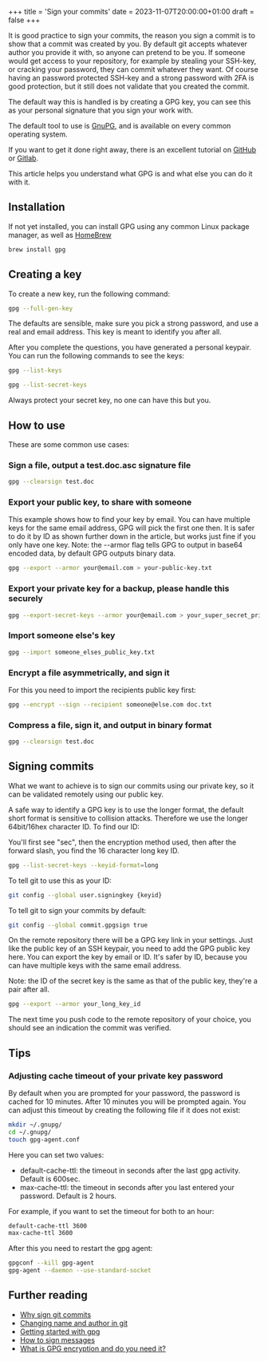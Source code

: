 +++
title = 'Sign your commits'
date = 2023-11-07T20:00:00+01:00
draft = false
+++

It is good practice to sign your commits, the reason you sign a commit is to show that a commit was created by you.
By default git accepts whatever author you provide it with, so anyone can pretend to be you.
If someone would get access to your repository, for example by stealing your SSH-key, or cracking your password, they can commit whatever they want.
Of course having an password protected SSH-key and a strong password with 2FA is good protection, but it still does not validate that you created the commit.

The default way this is handled is by creating a GPG key, you can see this as your personal signature that you sign your work with.

The default tool to use is [GnuPG](https://www.gnupg.org/), and is available on every common operating system.

If you want to get it done right away, there is an excellent tutorial on [GitHub](https://docs.github.com/en/authentication/managing-commit-signature-verification/adding-a-gpg-key-to-your-github-account) or [Gitlab](https://docs.gitlab.com/ee/user/project/repository/gpg_signed_commits/).

This article helps you understand what GPG is and what else you can do it with it.

## Installation

If not yet installed, you can install GPG using any common Linux package manager, as well as [HomeBrew](https://formulae.brew.sh/formula/gnupg)

```bash
brew install gpg
```

## Creating a key

To create a new key, run the following command:

```bash
gpg --full-gen-key
```

The defaults are sensible, make sure you pick a strong password, and use a real and email address.
This key is meant to identify you after all.

After you complete the questions, you have generated a personal keypair.
You can run the following commands to see the keys:

```bash
gpg --list-keys
```

```bash
gpg --list-secret-keys
```

Always protect your secret key, no one can have this but you.

## How to use

These are some common use cases:

### Sign a file, output a test.doc.asc signature file

```bash
gpg --clearsign test.doc
```

### Export your public key, to share with someone

This example shows how to find your key by email.
You can have multiple keys for the same email address, GPG will pick the first one then.
It is safer to do it by ID as shown further down in the article, but works just fine if you only have one key.
Note: the --armor flag tells GPG to output in base64 encoded data, by default GPG outputs binary data. 

```bash
gpg --export --armor your@email.com > your-public-key.txt
```

### Export your private key for a backup, please handle this securely

```bash
gpg --export-secret-keys --armor your@email.com > your_super_secret_private_key.txt
```

### Import someone else's key

```bash
gpg --import someone_elses_public_key.txt
```

### Encrypt a file asymmetrically, and sign it

For this you need to import the recipients public key first:

```bash
gpg --encrypt --sign --recipient someone@else.com doc.txt
```

### Compress a file, sign it, and output in binary format

```bash
gpg --clearsign test.doc
```

## Signing commits

What we want to achieve is to sign our commits using our private key, so it can be validated remotely using our public key.

A safe way to identify a GPG key is to use the longer format, the default short format is sensitive to collision attacks.
Therefore we use the longer 64bit/16hex character ID. To find our ID:

You'll first see "sec", then the encryption method used, then after the forward slash, you find the 16 character long key ID.

```bash
gpg --list-secret-keys --keyid-format=long
```

To tell git to use this as your ID:

```bash
git config --global user.signingkey {keyid}
```

To tell git to sign your commits by default:

```bash
git config --global commit.gpgsign true
```

On the remote repository there will be a GPG key link in your settings. Just like the public key of an SSH keypair, you need to add the GPG public key here.
You can export the key by email or ID. It's safer by ID, because you can have multiple keys with the same email address.

Note: the ID of the secret key is the same as that of the public key, they're a pair after all.

```bash
gpg --export --armor your_long_key_id
```

The next time you push code to the remote repository of your choice, you should see an indication the commit was verified.

## Tips

### Adjusting cache timeout of your private key password

By default when you are prompted for your password, the password is cached for 10 minutes. After 10 minutes you will be prompted again.
You can adjust this timeout by creating the following file if it does not exist:

```bash
mkdir ~/.gnupg/
cd ~/.gnupg/
touch gpg-agent.conf
```

Here you can set two values:

- default-cache-ttl: the timeout in seconds after the last gpg activity. Default is 600sec.
- max-cache-ttl: the timeout in seconds after you last entered your password. Default is 2 hours.

For example, if you want to set the timeout for both to an hour:

```bash
default-cache-ttl 3600
max-cache-ttl 3600
```

After  this you need to restart the gpg agent:

```bash
gpgconf --kill gpg-agent
gpg-agent --daemon --use-standard-socket
```

## Further reading

- [Why sign git commits](https://withblue.ink/2020/05/17/how-and-why-to-sign-git-commits.html)
- [Changing name and author in git](https://www.git-tower.com/learn/git/faq/change-author-name-email)
- [Getting started with gpg](https://www.redhat.com/sysadmin/getting-started-gpg)
- [How to sign messages](https://www.digitalocean.com/community/tutorials/how-to-use-gpg-to-encrypt-and-sign-messages)
- [What is GPG encryption and do you need it?](https://www.liquidweb.com/kb/is-gpg-still-useful-in-todays-insecure-world/)
